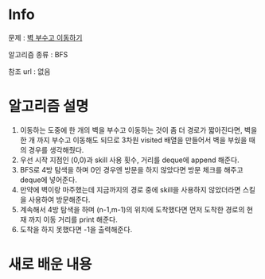 # Info

문제 : [벽 부수고 이동하기](https://www.acmicpc.net/problem/2206)

알고리즘 종류 : BFS

참조 url : 없음

# 알고리즘 설명

1. 이동하는 도중에 한 개의 벽을 부수고 이동하는 것이 좀 더 경로가 짧아진다면, 벽을 한 개 까지 부수고 이동해도 되므로 3차원 visited 배열을 만들어서 벽을 부쉈을 때의 경우를 생각해줬다.
2. 우선 시작 지점인 (0,0)과 skill 사용 횟수, 거리를 deque에 append 해준다.
3. BFS로 4방 탐색을 하며 0인 경우엔 방문을 하지 않았다면 방문 체크를 해주고 deque에 넣어준다.
4. 만약에 벽이랑 마주했는데 지금까지의 경로 중에 skill을 사용하지 않았더라면 스킬을 사용하여 방문해준다. 
5. 계속해서 4방 탐색을 하며 (n-1,m-1)의 위치에 도착했다면 먼저 도착한 경로의 현재 까지 이동 거리를 print 해준다.
6. 도착을 하지 못했다면 -1을 출력해준다.

# 새로 배운 내용